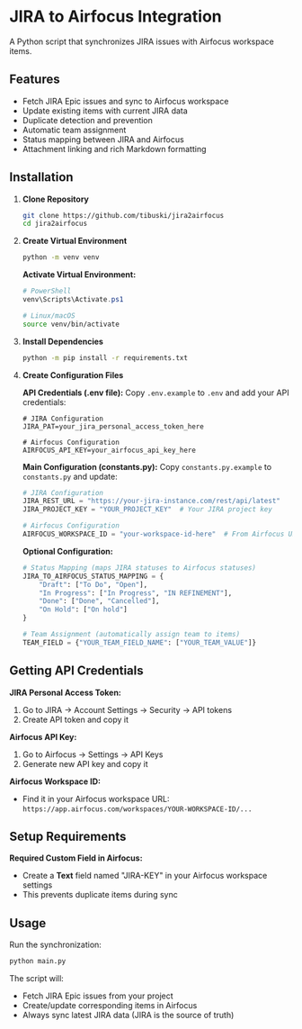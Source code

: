 # JIRA to Airfocus Integration

A Python script that synchronizes JIRA issues with Airfocus workspace items.

## Features

- Fetch JIRA Epic issues and sync to Airfocus workspace
- Update existing items with current JIRA data
- Duplicate detection and prevention
- Automatic team assignment
- Status mapping between JIRA and Airfocus
- Attachment linking and rich Markdown formatting

## Installation

1. **Clone Repository**
   ```bash
   git clone https://github.com/tibuski/jira2airfocus
   cd jira2airfocus
   ```

2. **Create Virtual Environment**
   ```bash
   python -m venv venv
   ```
   
   **Activate Virtual Environment:**
   ```powershell
   # PowerShell
   venv\Scripts\Activate.ps1
   ```
   ```bash
   # Linux/macOS
   source venv/bin/activate
   ```

3. **Install Dependencies**
   ```bash
   python -m pip install -r requirements.txt
   ```

4. **Create Configuration Files**
   
   **API Credentials (.env file):**
   Copy `.env.example` to `.env` and add your API credentials:
   ```env
   # JIRA Configuration
   JIRA_PAT=your_jira_personal_access_token_here
   
   # Airfocus Configuration
   AIRFOCUS_API_KEY=your_airfocus_api_key_here
   ```
   
   **Main Configuration (constants.py):**
   Copy `constants.py.example` to `constants.py` and update:
   ```python
   # JIRA Configuration
   JIRA_REST_URL = "https://your-jira-instance.com/rest/api/latest"
   JIRA_PROJECT_KEY = "YOUR_PROJECT_KEY"  # Your JIRA project key
   
   # Airfocus Configuration  
   AIRFOCUS_WORKSPACE_ID = "your-workspace-id-here"  # From Airfocus URL
   ```
   
   **Optional Configuration:**
   ```python
   # Status Mapping (maps JIRA statuses to Airfocus statuses)
   JIRA_TO_AIRFOCUS_STATUS_MAPPING = {
       "Draft": ["To Do", "Open"],
       "In Progress": ["In Progress", "IN REFINEMENT"],
       "Done": ["Done", "Cancelled"],
       "On Hold": ["On hold"]
   }
   
   # Team Assignment (automatically assign team to items)
   TEAM_FIELD = {"YOUR_TEAM_FIELD_NAME": ["YOUR_TEAM_VALUE"]}
   ```

## Getting API Credentials

**JIRA Personal Access Token:**
1. Go to JIRA → Account Settings → Security → API tokens
2. Create API token and copy it

**Airfocus API Key:**
1. Go to Airfocus → Settings → API Keys
2. Generate new API key and copy it

**Airfocus Workspace ID:**
- Find it in your Airfocus workspace URL: `https://app.airfocus.com/workspaces/YOUR-WORKSPACE-ID/...`

## Setup Requirements

**Required Custom Field in Airfocus:**
- Create a **Text** field named "JIRA-KEY" in your Airfocus workspace settings
- This prevents duplicate items during sync

## Usage

Run the synchronization:
```bash
python main.py
```

The script will:
- Fetch JIRA Epic issues from your project
- Create/update corresponding items in Airfocus
- Always sync latest JIRA data (JIRA is the source of truth)
